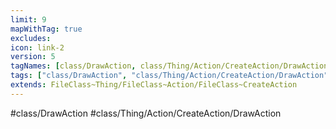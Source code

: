 ```yaml
---
limit: 9
mapWithTag: true
excludes:
icon: link-2
version: 5
tagNames: [class/DrawAction, class/Thing/Action/CreateAction/DrawAction, schema-org/DrawAction]
tags: ["class/DrawAction", "class/Thing/Action/CreateAction/DrawAction"]
extends: FileClass~Thing/FileClass~Action/FileClass~CreateAction
---
```


#class/DrawAction
#class/Thing/Action/CreateAction/DrawAction

